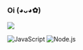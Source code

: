 ### Oi (◕ᴗ◕✿)

<img src="https://github-readme-stats.vercel.app/api?username=rickjosee&&show_icons=true&title_color=ffffff&icon_color=bb2acf&text_color=daf7dc&bg_color=151515">




![JavaScript](https://img.shields.io/badge/-JavaScript-000000?style=for-the-badge&logo=javascript)
![Node.js](https://img.shields.io/badge/-Node.js-000000?style=for-the-badge&logo=node.js&logoColor=339933)
